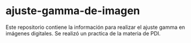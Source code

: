 # ajuste-gamma-de-imagen
Este repositorio contiene la información para realizar el ajuste gamma en imágenes digitales. Se realizó un practica de la materia de PDI.
